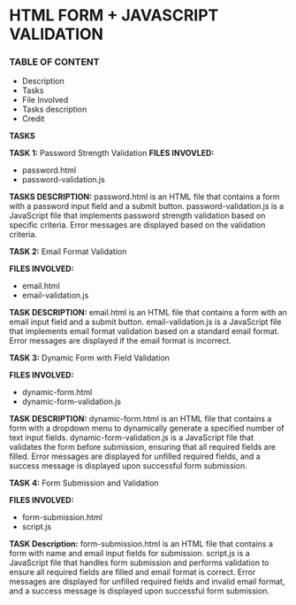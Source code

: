 # HTML FORM + JAVASCRIPT VALIDATION

### TABLE OF CONTENT

- Description
- Tasks
- File Involved
- Tasks description
- Credit

**TASKS**

**TASK 1:** Password Strength Validation
**FILES INVOVLED:**
- password.html
- password-validation.js


**TASKS DESCRIPTION:**
password.html is an HTML file that contains a form with a password input field and a submit button.
password-validation.js is a JavaScript file that implements password strength validation based on specific criteria.
Error messages are displayed based on the validation criteria.

**TASK 2:** Email Format Validation

**FILES INVOLVED:**
   - email.html
   - email-validation.js


 **TASK DESCRIPTION:**
email.html is an HTML file that contains a form with an email input field and a submit button.
email-validation.js is a JavaScript file that implements email format validation based on a standard email format.
Error messages are displayed if the email format is incorrect.

 **TASK 3:** Dynamic Form with Field Validation

**FILES INVOLVED:**
 - dynamic-form.html
 - dynamic-form-validation.js


**TASK DESCRIPTION:**
dynamic-form.html is an HTML file that contains a form with a dropdown menu to dynamically generate a specified number of text input fields.
dynamic-form-validation.js is a JavaScript file that validates the form before submission, ensuring that all required fields are filled.
Error messages are displayed for unfilled required fields, and a success message is displayed upon successful form submission.

 **TASK 4:** Form Submission and Validation

**FILES INVOLVED:**
- form-submission.html
- script.js

 **TASK Description:**
form-submission.html is an HTML file that contains a form with name and email input fields for submission.
script.js is a JavaScript file that handles form submission and performs validation to ensure all required fields are filled and email format is correct.
Error messages are displayed for unfilled required fields and invalid email format, and a success message is displayed upon successful form submission.
